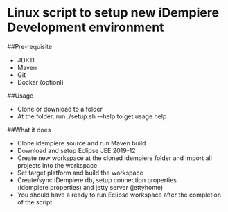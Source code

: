 # Linux script to setup new iDempiere Development environment

##Pre-requisite
* JDK11
* Maven
* Git
* Docker (optionl)

##Usage
* Clone or download to a folder
* At the folder, run ./setup.sh --help to get usage help

##What it does
* Clone idempiere source and run Maven build
* Download and setup Eclipse JEE 2019-12
* Create new workspace at the cloned idempiere folder and import all projects into the workspace
* Set target platform and build the workspace
* Create/sync iDempiere db, setup connection properties (idempiere.properties) and jetty server (jettyhome)
* You should have a ready to run Eclipse workspace after the completion of the script
